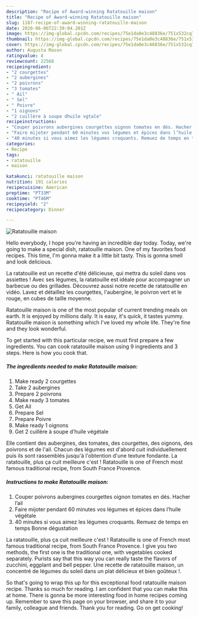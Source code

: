 ```yaml
---
description: "Recipe of Award-winning Ratatouille maison"
title: "Recipe of Award-winning Ratatouille maison"
slug: 1187-recipe-of-award-winning-ratatouille-maison
date: 2020-06-06T22:39:04.201Z
image: https://img-global.cpcdn.com/recipes/75e1da0e3c48836e/751x532cq70/ratatouille-maison-photo-principale-de-la-recette.jpg
thumbnail: https://img-global.cpcdn.com/recipes/75e1da0e3c48836e/751x532cq70/ratatouille-maison-photo-principale-de-la-recette.jpg
cover: https://img-global.cpcdn.com/recipes/75e1da0e3c48836e/751x532cq70/ratatouille-maison-photo-principale-de-la-recette.jpg
author: Augusta Mason
ratingvalue: 4
reviewcount: 22568
recipeingredient:
- "2 courgettes"
- "2 aubergines"
- "2 poivrons"
- "3 tomates"
- " Ail"
- " Sel"
- " Poivre"
- "1 oignons"
- "2 cuillère à soupe dhuile vgtale"
recipeinstructions:
- "Couper poivrons aubergines courgettes oignon tomates en dés. Hacher l’ail"
- "Faire mijoter pendant 60 minutes vos légumes et épices dans l’huile végétale"
- "40 minutes si vous aimez les légumes croquants. Remuez de temps en temps Bonne dégustation"
categories:
- Recipe
tags:
- ratatouille
- maison

katakunci: ratatouille maison 
nutrition: 191 calories
recipecuisine: American
preptime: "PT33M"
cooktime: "PT46M"
recipeyield: "2"
recipecategory: Dinner

---
```



![Ratatouille maison](https://img-global.cpcdn.com/recipes/75e1da0e3c48836e/751x532cq70/ratatouille-maison-photo-principale-de-la-recette.jpg)

Hello everybody, I hope you're having an incredible day today. Today, we're going to make a special dish, ratatouille maison. One of my favorites food recipes. This time, I'm gonna make it a little bit tasty. This is gonna smell and look delicious.

La ratatouille est un recette d&#39;été délicieuse, qui mettra du soleil dans vos assiettes ! Avec ses légumes, la ratatouille est idéale pour accompagner un barbecue ou des grillades. Découvrez aussi notre recette de ratatouille en vidéo. Lavez et détaillez les courgettes, l&#39;aubergine, le poivron vert et le rouge, en cubes de taille moyenne.

Ratatouille maison is one of the most popular of current trending meals on earth. It is enjoyed by millions daily. It is easy, it's quick, it tastes yummy. Ratatouille maison is something which I've loved my whole life. They're fine and they look wonderful.


To get started with this particular recipe, we must first prepare a few ingredients. You can cook ratatouille maison using 9 ingredients and 3 steps. Here is how you cook that.

<!--inarticleads1-->

##### The ingredients needed to make Ratatouille maison:

1. Make ready 2 courgettes
1. Take 2 aubergines
1. Prepare 2 poivrons
1. Make ready 3 tomates
1. Get  Ail
1. Prepare  Sel
1. Prepare  Poivre
1. Make ready 1 oignons
1. Get 2 cuillère à soupe d’huile végétale


Elle contient des aubergines, des tomates, des courgettes, des oignons, des poivrons et de l&#39;ail. Chacun des légumes est d&#39;abord cuit individuellement puis ils sont rassemblés jusqu&#39;à l&#39;obtention d&#39;une texture fondante. La ratatouille, plus ça cuit meilleure c&#39;est ! Ratatouille is one of French most famous traditional recipe, from South France Provence. 

<!--inarticleads2-->

##### Instructions to make Ratatouille maison:

1. Couper poivrons aubergines courgettes oignon tomates en dés. Hacher l’ail
1. Faire mijoter pendant 60 minutes vos légumes et épices dans l’huile végétale
1. 40 minutes si vous aimez les légumes croquants. Remuez de temps en temps Bonne dégustation


La ratatouille, plus ça cuit meilleure c&#39;est ! Ratatouille is one of French most famous traditional recipe, from South France Provence. I give you two methods, the first one is the traditional one, with vegetables cooked separately. Purists say that this way you can really taste the flavors of zucchini, eggplant and bell pepper. Une recette de ratatouille maison, un concentré de légumes du soleil dans un plat délicieux et bien goûteux !. 

So that's going to wrap this up for this exceptional food ratatouille maison recipe. Thanks so much for reading. I am confident that you can make this at home. There is gonna be more interesting food in home recipes coming up. Remember to save this page on your browser, and share it to your family, colleague and friends. Thank you for reading. Go on get cooking!
